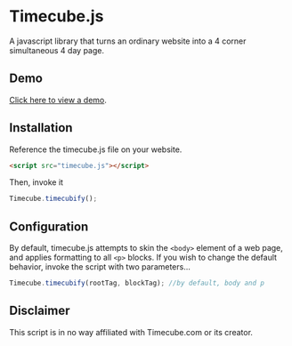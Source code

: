 Timecube.js
===========

A javascript library that turns an ordinary website into a 4 corner
simultaneous 4 day page.

Demo
-----
[Click here to view a demo](https://arusahni.github.io/timecube.js).

Installation
------------

Reference the timecube.js file on your website.
```html
<script src="timecube.js"></script>
```
Then, invoke it

```javascript
Timecube.timecubify();
```
Configuration
-------------

By default, timecube.js attempts to skin the `<body>` element of a web page, and
applies formatting to all `<p>` blocks.  If you wish to change the default
behavior, invoke the script with two parameters...
```javascript
Timecube.timecubify(rootTag, blockTag); //by default, body and p
```
Disclaimer
----------

This script is in no way affiliated with Timecube.com or its creator. 
